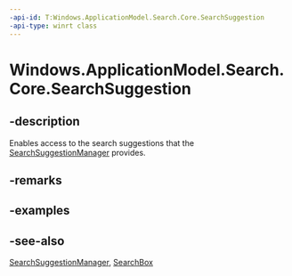 ```yaml
---
-api-id: T:Windows.ApplicationModel.Search.Core.SearchSuggestion
-api-type: winrt class
---
```


<!-- Class syntax.
public class SearchSuggestion : Windows.ApplicationModel.Search.Core.ISearchSuggestion
-->

# Windows.ApplicationModel.Search.Core.SearchSuggestion

## -description
Enables access to the search suggestions that the [SearchSuggestionManager](searchsuggestionmanager.md) provides.

## -remarks

## -examples

## -see-also
[SearchSuggestionManager](searchsuggestionmanager.md), [SearchBox](../windows.ui.xaml.controls/searchbox.md)